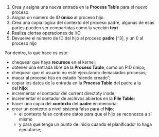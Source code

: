 1. Crea y asigna una nueva entrada en la **Process Table** para el nuevo proceso.
2. Asigna un número de ID **único** al proceso hijo.
3. Crea una copia lógica del contexto del proceso padre, algunas de esas partes pueden ser compartidas como la sección **text**
4. Realiza ciertas operaciones de I/O.
5. Devuelve el número de ID del hijo al proceso **padre** [^3], y un 0 al proceso hijo

Por dentro, lo que hace es esto: 
- chequear que haya **recursos** en el kernel;
- obtener una entrada libre de la **Process Table**, como un PID único;
- chequear que el usuario no esté ejecutando demasiados procesos;
- macar al proceso hijo en estado “siendo creado”;
- copiar los datos de la entrada en la **Process Table** del padre a la del **hijo**;
- incrementar el contador del current directoty inode;
- incrementar el contador de archivos abiertos en la **File Table**;
- hacer una copia del **contexto** del **padre** en memoria;
- crear un contexto a nivel sistema falso para el **hijo**;
    - el contexto falso contiene datos para que el hijo se reconozca a sí mismo
    - y para que tenga un punto de inicio cuando el planificador lo haga ejecutarse;